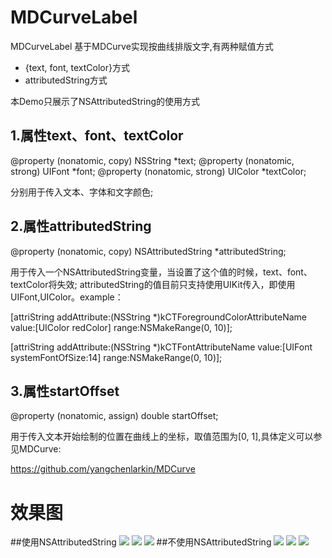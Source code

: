 # MDCurveLabel

MDCurveLabel 基于MDCurve实现按曲线排版文字,有两种赋值方式

- {text, font, textColor}方式
- attributedString方式

本Demo只展示了NSAttributedString的使用方式

## 1.属性text、font、textColor
@property (nonatomic, copy) NSString *text;
@property (nonatomic, strong) UIFont *font;
@property (nonatomic, strong) UIColor *textColor;

分别用于传入文本、字体和文字颜色;

## 2.属性attributedString

@property (nonatomic, copy) NSAttributedString *attributedString;

用于传入一个NSAttributedString变量，当设置了这个值的时候，text、font、textColor将失效;
attributedString的值目前只支持使用UIKit传入，即使用UIFont,UIColor。example：

[attriString addAttribute:(NSString *)kCTForegroundColorAttributeName value:[UIColor redColor] range:NSMakeRange(0, 10)];
                      
[attriString addAttribute:(NSString *)kCTFontAttributeName value:[UIFont systemFontOfSize:14] range:NSMakeRange(0, 10)];

## 3.属性startOffset

@property (nonatomic, assign) double startOffset;

用于传入文本开始绘制的位置在曲线上的坐标，取值范围为[0, 1],具体定义可以参见MDCurve:

https://github.com/yangchenlarkin/MDCurve

# 效果图
##使用NSAttributedString
![](http://imageforgithub.qiniudn.com/IMG_1321.PNG)
![](http://imageforgithub.qiniudn.com/IMG_1318.PNG)
![](http://imageforgithub.qiniudn.com/IMG_1315.PNG)
##不使用NSAttributedString
![](http://imageforgithub.qiniudn.com/IMG_1320.PNG)
![](http://imageforgithub.qiniudn.com/IMG_1319.PNG)
![](http://imageforgithub.qiniudn.com/IMG_1317.PNG)